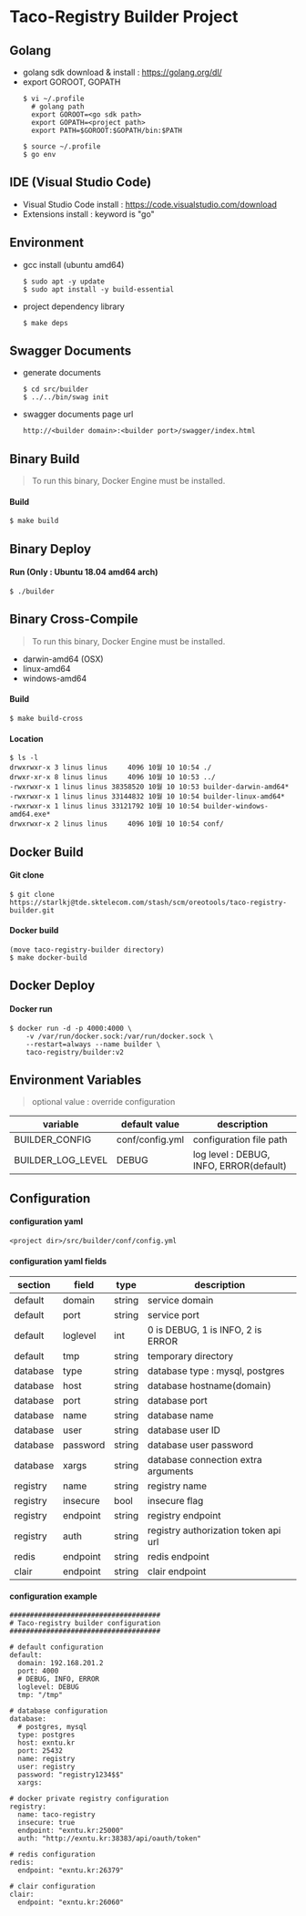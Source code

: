 Taco-Registry Builder Project
=============================

## Golang

* golang sdk download & install : https://golang.org/dl/
* export GOROOT, GOPATH
   ```
   $ vi ~/.profile
     # golang path
     export GOROOT=<go sdk path>
     export GOPATH=<project path>
     export PATH=$GOROOT:$GOPATH/bin:$PATH

   $ source ~/.profile
   $ go env
   ```

## IDE (Visual Studio Code)

* Visual Studio Code install : https://code.visualstudio.com/download
* Extensions install : keyword is "go"

## Environment

* gcc install (ubuntu amd64)
   ```
   $ sudo apt -y update
   $ sudo apt install -y build-essential
   ```
* project dependency library
   ```
   $ make deps
   ```

## Swagger Documents
* generate documents
   ```
   $ cd src/builder
   $ ../../bin/swag init
   ```
* swagger documents page url
   ```
   http://<builder domain>:<builder port>/swagger/index.html
   ```

## Binary Build
> To run this binary, Docker Engine must be installed.
#### Build
```
$ make build
```

## Binary Deploy

#### Run (Only : Ubuntu 18.04 amd64 arch)
```
$ ./builder
```

## Binary Cross-Compile
> To run this binary, Docker Engine must be installed.
* darwin-amd64 (OSX)
* linux-amd64
* windows-amd64

#### Build
```
$ make build-cross
```

#### Location
```
$ ls -l 
drwxrwxr-x 3 linus linus     4096 10월 10 10:54 ./
drwxr-xr-x 8 linus linus     4096 10월 10 10:53 ../
-rwxrwxr-x 1 linus linus 38358520 10월 10 10:53 builder-darwin-amd64*
-rwxrwxr-x 1 linus linus 33144832 10월 10 10:54 builder-linux-amd64*
-rwxrwxr-x 1 linus linus 33121792 10월 10 10:54 builder-windows-amd64.exe*
drwxrwxr-x 2 linus linus     4096 10월 10 10:54 conf/
```

## Docker Build

#### Git clone
``` 
$ git clone https://starlkj@tde.sktelecom.com/stash/scm/oreotools/taco-registry-builder.git
```

#### Docker build
```
(move taco-registry-builder directory)
$ make docker-build
```

## Docker Deploy

#### Docker run
```
$ docker run -d -p 4000:4000 \
    -v /var/run/docker.sock:/var/run/docker.sock \
    --restart=always --name builder \
    taco-registry/builder:v2 
```

## Environment Variables

> optional value : override configuration

| variable | default value | description |
| ------ | ------ | ------ |
| BUILDER_CONFIG | conf/config.yml | configuration file path |
| BUILDER_LOG_LEVEL | DEBUG | log level : DEBUG, INFO, ERROR(default) | 

## Configuration

#### configuration yaml
```
<project dir>/src/builder/conf/config.yml
```

#### configuration yaml fields
| section | field | type | description |
| ------ | ------ | ------ | ------ |
| default | domain | string | service domain |
| default | port | string | service port |
| default | loglevel | int | 0 is DEBUG, 1 is INFO, 2 is ERROR |
| default | tmp | string | temporary directory |
| database | type | string | database type : mysql, postgres |
| database | host | string | database hostname(domain) |
| database | port | string | database port |
| database | name | string | database name |
| database | user | string | database user ID |
| database | password | string | database user password |
| database | xargs | string | database connection extra arguments |
| registry | name | string | registry name |
| registry | insecure | bool | insecure flag |
| registry | endpoint | string | registry endpoint |
| registry | auth | string | registry authorization token api url |
| redis | endpoint | string | redis endpoint |
| clair | endpoint | string | clair endpoint |

#### configuration example
```
#####################################
# Taco-registry builder configuration
#####################################

# default configuration
default:
  domain: 192.168.201.2
  port: 4000
  # DEBUG, INFO, ERROR
  loglevel: DEBUG
  tmp: "/tmp"

# database configuration
database:
  # postgres, mysql
  type: postgres
  host: exntu.kr
  port: 25432
  name: registry
  user: registry
  password: "registry1234$$"
  xargs:

# docker private registry configuration
registry:
  name: taco-registry
  insecure: true
  endpoint: "exntu.kr:25000"
  auth: "http://exntu.kr:38383/api/oauth/token"

# redis configuration
redis:
  endpoint: "exntu.kr:26379"

# clair configuration
clair:
  endpoint: "exntu.kr:26060"
```
